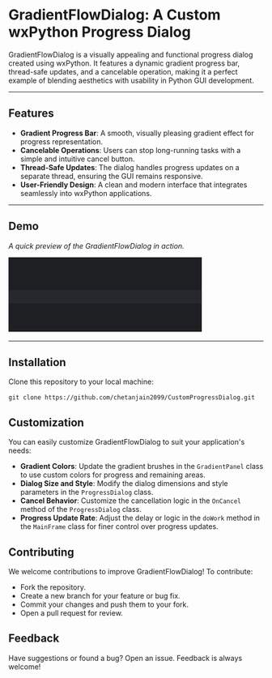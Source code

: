 # GradientFlowDialog: A Custom wxPython Progress Dialog  

GradientFlowDialog is a visually appealing and functional progress dialog created using wxPython. It features a dynamic gradient progress bar, thread-safe updates, and a cancelable operation, making it a perfect example of blending aesthetics with usability in Python GUI development.  

---

## Features  

- **Gradient Progress Bar**: A smooth, visually pleasing gradient effect for progress representation.  
- **Cancelable Operations**: Users can stop long-running tasks with a simple and intuitive cancel button.  
- **Thread-Safe Updates**: The dialog handles progress updates on a separate thread, ensuring the GUI remains responsive.  
- **User-Friendly Design**: A clean and modern interface that integrates seamlessly into wxPython applications.  

---

## Demo  
_A quick preview of the GradientFlowDialog in action._  

![Demo GIF](/demo.gif)  

---

## Installation  
Clone this repository to your local machine:  
```
git clone https://github.com/chetanjain2099/CustomProgressDialog.git
```

## Customization
You can easily customize GradientFlowDialog to suit your application's needs:

- **Gradient Colors**: Update the gradient brushes in the `GradientPanel` class to use custom colors for progress and remaining areas.
- **Dialog Size and Style**: Modify the dialog dimensions and style parameters in the `ProgressDialog` class.
- **Cancel Behavior**: Customize the cancellation logic in the `OnCancel` method of the `ProgressDialog` class.
- **Progress Update Rate**: Adjust the delay or logic in the `doWork` method in the `MainFrame` class for finer control over progress updates.



## Contributing
We welcome contributions to improve GradientFlowDialog! To contribute:

- Fork the repository.
- Create a new branch for your feature or bug fix.
- Commit your changes and push them to your fork.
- Open a pull request for review.


## Feedback
Have suggestions or found a bug? Open an issue. Feedback is always welcome!
